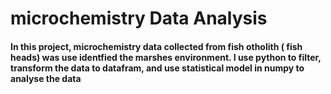 # microchemistry Data Analysis
#### In this project, microchemistry data collected from fish otholith ( fish heads) was use identfied the marshes environment. I use python to filter, transform the data to datafram, and use statistical model in numpy to analyse the data
